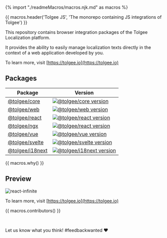 {% import "./readmeMacros/macros.njk.md" as macros %}

{{ macros.header('Tolgee JS', 'The monorepo containing JS integrations of Tolgee') }}

This repository contains browser integration packages of the Tolgee Localization platform.

It provides the ability to easily manage localization texts directly in the context of a web application developed by you.

To learn more, visit [https://tolgee.io](https://tolgee.io)

## Packages

| Package                                                                                               | Version                                                                                                                             |
|-------------------------------------------------------------------------------------------------------|-------------------------------------------------------------------------------------------------------------------------------------|
| [@tolgee/core](https://github.com/tolgee/tolgee-js/tree/main/packages/core)                           | [![@tolgee/core version](https://img.shields.io/npm/v/@tolgee/core?label=npm)](https://www.npmjs.com/package/@tolgee/core)          |
| [@tolgee/web](https://github.com/tolgee/tolgee-js/tree/main/packages/web)                             | [![@tolgee/web version](https://img.shields.io/npm/v/@tolgee/web?label=npm)](https://www.npmjs.com/package/@tolgee/web)             |
| [@tolgee/react](https://github.com/tolgee/tolgee-js/tree/main/packages/react)                         | [![@tolgee/react version](https://img.shields.io/npm/v/@tolgee/react?label=npm)](https://www.npmjs.com/package/@tolgee/react)       |
| [@tolgee/ngx](https://github.com/tolgee/tolgee-js/tree/main/packages/ngx/projects/ngx-tolgee)         | [![@tolgee/react version](https://img.shields.io/npm/v/@tolgee/ngx?label=npm)](https://www.npmjs.com/package/@tolgee/ngx)           |
| [@tolgee/vue](https://github.com/tolgee/tolgee-js/tree/main/packages/vue)                             | [![@tolgee/vue version](https://img.shields.io/npm/v/@tolgee/vue?label=npm)](https://www.npmjs.com/package/@tolgee/vue)             |
| [@tolgee/svelte](https://github.com/tolgee/tolgee-js/tree/main/packages/svelte)                       | [![@tolgee/svelte version](https://img.shields.io/npm/v/@tolgee/svelte?label=npm)](https://www.npmjs.com/package/@tolgee/svelte)    |
| [@tolgee/i18next](https://github.com/tolgee/tolgee-js/tree/main/packages/i18next)                     | [![@tolgee/i18next version](https://img.shields.io/npm/v/@tolgee/i18next?label=npm)](https://www.npmjs.com/package/@tolgee/i18next) |

{{ macros.why() }}

## Preview
![react-infinite](https://user-images.githubusercontent.com/18496315/137308502-844f5ccf-1895-414d-bf40-6707cb691853.gif)

To learn more, visit [https://tolgee.io](https://tolgee.io)

{{ macros.contributors() }}

<br>

Let us know what you think! #feedbackwanted ❤️
